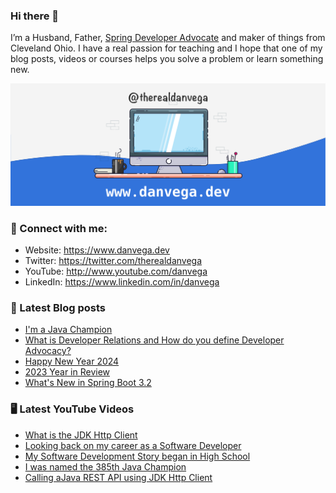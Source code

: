 ### Hi there 👋

I’m a Husband, Father, [Spring Developer Advocate](https://tanzu.vmware.com/developer/advocates/) and maker of things from Cleveland Ohio. I have a real passion for teaching and I hope that one of my blog posts, videos or courses helps you solve a problem or learn something new.

![Profile Header](./github_profile_header.png)

### 🤝 Connect with me:

- Website: https://www.danvega.dev
- Twitter: https://twitter.com/therealdanvega
- YouTube: http://www.youtube.com/danvega
- LinkedIn: https://www.linkedin.com/in/danvega

### 📝 Latest Blog posts

<!-- BLOG-POST-LIST:START -->
- [I&#39;m a Java Champion](/blog/2024/01/21/java-champion)
- [What is Developer Relations and How do you define Developer Advocacy?](/blog/2024/01/15/developer-advocate)
- [Happy New Year 2024](/blog/2024/01/01/happy-new-year-2024)
- [2023 Year in Review](/blog/2023/12/30/2023-year-in-review)
- [What&#39;s New in Spring Boot 3.2](/blog/2023/12/20/spring-boot-3-2)
<!-- BLOG-POST-LIST:END -->

### 🖥 Latest YouTube Videos

<!-- YOUTUBE:START -->
- [What is the JDK Http Client](https://www.youtube.com/watch?v=lAPwxM2hzVQ)
- [Looking back on my career as a Software Developer](https://www.youtube.com/watch?v=1aX4bO4EZSU)
- [My Software Development Story began in High School](https://www.youtube.com/watch?v=eMNSxz_Et6M)
- [I was named the 385th Java Champion](https://www.youtube.com/watch?v=eXkseVw-Fps)
- [Calling aJava REST API using JDK Http Client](https://www.youtube.com/watch?v=MAw5Ku1OVFA)
<!-- YOUTUBE:END -->
